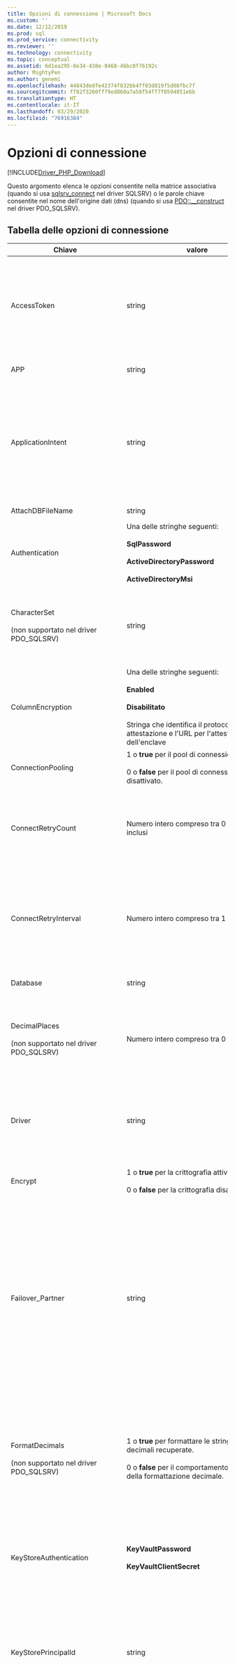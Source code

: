 ```yaml
---
title: Opzioni di connessione | Microsoft Docs
ms.custom: ''
ms.date: 12/12/2019
ms.prod: sql
ms.prod_service: connectivity
ms.reviewer: ''
ms.technology: connectivity
ms.topic: conceptual
ms.assetid: 6d1ea295-8e34-438e-8468-4bbc0f76192c
author: MightyPen
ms.author: genemi
ms.openlocfilehash: 44843dedfe42374f832bb4ff03d819f5d08fbc7f
ms.sourcegitcommit: ff82f3260ff79ed860a7a58f54ff7f0594851e6b
ms.translationtype: HT
ms.contentlocale: it-IT
ms.lasthandoff: 03/29/2020
ms.locfileid: "76916384"
---
```

# <a name="connection-options"></a>Opzioni di connessione
[!INCLUDE[Driver_PHP_Download](../../includes/driver_php_download.md)]

Questo argomento elenca le opzioni consentite nella matrice associativa (quando si usa [sqlsrv_connect](../../connect/php/sqlsrv-connect.md) nel driver SQLSRV) o le parole chiave consentite nel nome dell'origine dati (dns) (quando si usa [PDO::__construct](../../connect/php/pdo-construct.md) nel driver PDO_SQLSRV).  

## <a name="table-of-connection-options"></a>Tabella delle opzioni di connessione

|Chiave|valore|Descrizione|Predefinito|  
|-------|---------|---------------|-----------|  
|AccessToken|string|Stringa di byte del token di accesso di Azure AD estratto da una risposta JSON OAuth.<br /><br />La stringa di connessione non deve contenere un ID utente, una password o la parola chiave `Authentication`. Per altre informazioni, vedere [Connettersi con l'autenticazione di Azure Active Directory](../../connect/php/azure-active-directory.md)|Non impostato.|
|APP|string|Specifica il nome dell'applicazione usato nella traccia.|Non impostato.|  
|ApplicationIntent|string|Dichiara il tipo di carico di lavoro dell'applicazione in caso di connessione a un server. I valori possibili sono **ReadOnly** e **ReadWrite**.<br /><br />Per altre informazioni sul supporto di [!INCLUDE[ssDriverPHP](../../includes/ssdriverphp_md.md)] per [!INCLUDE[ssHADR](../../includes/sshadr_md.md)], vedere [Supporto per disponibilità elevata e ripristino di emergenza](../../connect/php/php-driver-for-sql-server-support-for-high-availability-disaster-recovery.md).|ReadWrite|
|AttachDBFileName|string|Specifica il file di database a cui associare il server.|Non impostato.|
|Authentication|Una delle stringhe seguenti:<br /><br />**SqlPassword**<br /><br />**ActiveDirectoryPassword**<br /><br />**ActiveDirectoryMsi**|Specifica la modalità di autenticazione.<br /><br />Per altre informazioni, vedere [Connettersi con l'autenticazione di Azure Active Directory](../../connect/php/azure-active-directory.md)|Non impostato.|
|CharacterSet<br /><br />(non supportato nel driver PDO_SQLSRV)|string|Specifica il set di caratteri usato per l'invio di dati al server.<br /><br />I valori possibili sono SQLSRV_ENC_CHAR e UTF-8. Per altre informazioni, vedere [How to: Send and Retrieve UTF-8 Data Using Built-In UTF-8 Support](../../connect/php/how-to-send-and-retrieve-utf-8-data-using-built-in-utf-8-support.md).|SQLSRV_ENC_CHAR|  
|ColumnEncryption|Una delle stringhe seguenti:<br /><br />**Enabled**<br /><br />**Disabilitato**<br /><br />Stringa che identifica il protocollo di attestazione e l'URL per l'attestazione dell'enclave|Specifica se la funzionalità Always Encrypted è abilitata o meno. Se vengono specificati un URL e un protocollo di attestazione, Always Encrypted con enclave sicuri è abilitato, purché siano soddisfatti gli altri requisiti, come descritto [qui](../../connect/php/always-encrypted-secure-enclaves.md).|Disabled|  
|ConnectionPooling|1 o **true** per il pool di connessioni attivato.<br /><br />0 o **false** per il pool di connessioni disattivato.|Specifica se la connessione viene assegnata da un pool di connessioni (1 o **true**) o no (0 o **false**).<sup>1</sup>|**true** (1)|  
|ConnectRetryCount|Numero intero compreso tra 0 e 255 inclusi|Numero massimo di tentativi di ristabilire una connessione interrotta prima di rinunciare. Per impostazione predefinita, viene fatto un solo tentativo di ristabilire una connessione interrotta. Il valore 0 indica che non verrà tentata alcuna riconnessione.|1|  
|ConnectRetryInterval|Numero intero compreso tra 1 e 60 inclusi|Tempo, in secondi, tra i tentativi di ristabilire una connessione. L'applicazione tenterà di riconnettersi immediatamente dopo aver rilevato una connessione interrotta e attenderà `ConnectRetryInterval` secondi prima di riprovare. Questa parola chiave viene ignorata se `ConnectRetryCount` è uguale a 0.|1|  
|Database|string|Specifica il nome del database in uso per la connessione in corso di creazione<sup>2</sup>.|Il database predefinito per l'accesso in uso.|  
|DecimalPlaces<br /><br />(non supportato nel driver PDO_SQLSRV)|Numero intero compreso tra 0 e 4 inclusi|Specifica i numeri decimali quando si formattano valori money recuperati.<br /><br />Questa opzione funziona solo quando `FormatDecimals` è true. Qualsiasi numero intero negativo o valore maggiore di 4 verrà ignorato.|Precisione e scala predefinite|
|Driver|string|Specifica il driver Microsoft ODBC usato per comunicare con SQL Server.<br /><br />I valori possibili sono:<br />ODBC Driver 17 for SQL Server<br />ODBC Driver 13 for SQL Server<br />ODBC Driver 11 for SQL Server (solo Windows).|Se non viene specificata la parola chiave Driver, i driver Microsoft per PHP per SQL Server tentano di trovare i driver Microsoft ODBC supportati nel sistema, a partire dalla versione più recente di ODBC.| 
|Encrypt|1 o **true** per la crittografia attivata.<br /><br />0 o **false** per la crittografia disattivata.|Specifica se la comunicazione con SQL Server è crittografata (1 o **true**) o non crittografata (0 o **false**)<sup>3</sup>.|**false** (0)|  
|Failover_Partner|string|Specifica il server e l'istanza di mirroring del database (se abilitato e configurato) da usare quando il server primario non è disponibile.<br /><br />Esistono delle restrizioni per l'uso di `Failover_Partner` con `MultiSubnetFailover`. Per altre informazioni, vedere [Supporto per disponibilità elevata e ripristino di emergenza](../../connect/php/php-driver-for-sql-server-support-for-high-availability-disaster-recovery.md).<br /><br />Questa opzione non è supportata in Linux o macOS perché il mirroring del database non è supportato dal driver ODBC in Linux o macOS. Usare invece i gruppi di disponibilità Always On e impostare le opzioni `MultiSubnetFailover` e `TransparentNetworkIPResolution`.|Non impostato.|
|FormatDecimals<br /><br />(non supportato nel driver PDO_SQLSRV)|1 o **true** per formattare le stringhe decimali recuperate.<br /><br />0 o **false** per il comportamento predefinito della formattazione decimale.|Specifica se aggiungere zeri iniziali nelle stringhe decimali quando appropriato e abilita l'opzione `DecimalPlaces` per la formattazione dei tipi money. Se false, viene usato il comportamento predefinito di restituire la precisione esatta e di omettere gli zeri iniziali per valori inferiori a 1.<br /><br />Per altre informazioni, vedere [Formattazione di stringhe decimali e valori money](../../connect/php/formatting-decimals-sqlsrv-driver.md).|**false** (0)|
|KeyStoreAuthentication|**KeyVaultPassword**<br /><br />**KeyVaultClientSecret**|Metodo di autenticazione per l'accesso ad Azure Key Vault. Stabilisce quale tipo di credenziali deve essere usato con `KeyStorePrincipalId` e `KeyStoreSecret`. Per altre informazioni, vedere [Uso di Azure Key Vault](../../connect/php/using-always-encrypted-php-drivers.md#using-azure-key-vault).|Non impostato.|
|KeyStorePrincipalId|string|Identificatore per l'account che cerca di accedere ad Azure Key Vault. <br /><br />Se `KeyStoreAuthentication` è **KeyVaultPassword**, deve essere un nome utente di Azure Active Directory. <br /><br />Se `KeyStoreAuthentication` è **KeyVaultClientSecret**, deve essere un ID client dell'applicazione.|Non impostato.|
|KeyStoreSecret|string|Segreto delle credenziali per l'account che cerca di accedere ad Azure Key Vault. <br /><br />Se `KeyStoreAuthentication` è **KeyVaultPassword**, deve essere una password di Azure Active Directory. <br /><br />Se `KeyStoreAuthentication` è **KeyVaultClientSecret**, deve essere un segreto client dell'applicazione.|Non impostato.|
|Linguaggio|string|Specifica la lingua dei messaggi restituiti dal server. Le lingue disponibili sono elencate nella tabella `sys.syslanguages`. <br /><br />Questa opzione non influisce sulla lingua usata dagli stessi driver, che attualmente sono disponibili solo in inglese, né sulla lingua del driver ODBC sottostante, la cui lingua è determinata dalla versione localizzata installata nel sistema client. Pertanto, la modifica di questa impostazione può comportare la restituzione dei messaggi in lingue diverse, a seconda se provengono dal driver PHP, dal driver ODBC o da SQL Server.|Il valore predefinito è la lingua impostata in SQL Server.|
|LoginTimeout|Integer (driver SQLSRV)<br /><br />String (driver PDO_SQLSRV)|Specifica il numero di secondi trascorsi i quali il tentativo di connessione ha esito negativo.|Nessun timeout.|  
|MultipleActiveResultSets|1 o **true** per usare più set di risultati attivi.<br /><br />0 o **false** per disabilitare più set di risultati attivi.|Disabilita o abilita in modo esplicito il supporto per più set di risultati attivi (MARS).<br /><br />Per altre informazioni, vedere [Procedura: Disabilitare più set di risultati attivi &#40;MARS&#41;](../../connect/php/how-to-disable-multiple-active-resultsets-mars.md).|true (1)|  
|MultiSubnetFailover|string|Specificare sempre `multiSubnetFailover=yes` in caso di connessione al listener del gruppo di disponibilità di un gruppo di disponibilità di [!INCLUDE[ssSQL11](../../includes/sssql11-md.md)] o a un'istanza del cluster di failover di [!INCLUDE[ssSQL11](../../includes/sssql11-md.md)]. `multiSubnetFailover=yes` configura [!INCLUDE[ssDriverPHP](../../includes/ssdriverphp_md.md)] in modo da assicurare una maggiore velocità per il rilevamento del server (attualmente) attivo e la connessione allo stesso. I valori possibili sono Yes e No.<br /><br />Per altre informazioni sul supporto di [!INCLUDE[ssDriverPHP](../../includes/ssdriverphp_md.md)] per [!INCLUDE[ssHADR](../../includes/sshadr_md.md)], vedere [Supporto per disponibilità elevata e ripristino di emergenza](../../connect/php/php-driver-for-sql-server-support-for-high-availability-disaster-recovery.md).|No|  
|PWD<br /><br />(non supportato nel driver PDO_SQLSRV)|string|Specifica la password associata all'ID utente da usare durante la connessione con l'autenticazione di SQL Server<sup>4</sup>.|Non impostato.|  
|QuotedId|1 o **true** per usare le regole SQL-92.<br /><br />0 o **false** per usare le regole precedenti.|Specifica se usare le regole SQL-92 per gli identificatori delimitati (1 o **true**) o le regole Transact-SQL legacy (0 o **false**).|**true** (1)|  
|ReturnDatesAsStrings<br /><br />(non supportato nel driver PDO_SQLSRV)|1 o **true** per restituire i tipi di data e ora come stringhe.<br /><br />0 o **false** per restituire i tipi di data e ora come tipi **DateTime** PHP.|Recupera i tipi di data e ora (datetime, smalldatetime, date, time, datetime2 e datetimeoffset) come stringhe o come tipi PHP. Per altre informazioni, vedere [Procedura: Recuperare i tipi di data e ora come stringhe usando il driver SQLSRV](../../connect/php/how-to-retrieve-date-and-time-type-as-strings-using-the-sqlsrv-driver.md). <br /><br />Quando si usa il driver PDO_SQLSRV, le date vengono restituite come stringhe se non diversamente specificato. Per altre informazioni, vedere [Procedura: Recuperare i tipi di data e ora come oggetti DateTime PHP usando il driver PDO_SQLSRV](../../connect/php/how-to-retrieve-datetime-objects-using-pdo-sqlsrv-driver.md).|**false**|
|Scorrimento|string|"buffered" indica che si desidera un cursore sul lato client (memorizzato nel buffer) che consente di memorizzare nella cache un intero set di risultati. Per altre informazioni, vedere [Tipi di cursore &#40;driver SQLSRV&#41;](../../connect/php/cursor-types-sqlsrv-driver.md).|Cursore forward-only|  
|Server<br /><br />(non supportato nel driver SQLSRV)|string|Istanza di [!INCLUDE[ssNoVersion](../../includes/ssnoversion-md.md)] cui connettersi.<br /><br />È inoltre possibile specificare un nome di rete virtuale per connettersi a un gruppo di disponibilità AlwaysOn. Per altre informazioni sul supporto di [!INCLUDE[ssDriverPHP](../../includes/ssdriverphp_md.md)] per [!INCLUDE[ssHADR](../../includes/sshadr_md.md)], vedere [Supporto per disponibilità elevata e ripristino di emergenza](../../connect/php/php-driver-for-sql-server-support-for-high-availability-disaster-recovery.md).|Server è una parola chiave obbligatoria (anche se non deve essere la prima parola chiave della stringa di connessione). Se un nome server non viene passato alla parola chiave, viene effettuato un tentativo di connessione all'istanza locale.<br /><br />Il valore passato a Server può essere il nome di un'istanza di [!INCLUDE[ssNoVersion](../../includes/ssnoversion-md.md)] o l'indirizzo IP dell'istanza. Facoltativamente, è possibile specificare un numero di porta, ad esempio `sqlsrv:server=(local),1033`.<br /><br />A partire dalla versione 3.0 di [!INCLUDE[ssDriverPHP](../../includes/ssdriverphp_md.md)] è inoltre possibile specificare un'istanza di LocalDB con `server=(localdb)\instancename`. Per altre informazioni, vedere [Supporto per Local DB](../../connect/php/php-driver-for-sql-server-support-for-localdb.md).|  
|TraceFile|string|Specifica il percorso del file usato per i dati di traccia.|Non impostato.|  
|TraceOn|1 o **true** per abilitare la traccia.<br /><br />0 o **false** per disabilitare la traccia.|Specifica se la traccia ODBC è abilitata (1 o **true**) o disabilitata (0 o **false**) per la connessione in corso di creazione.|**false** (0)|  
|TransactionIsolation|Il driver SQLSRV usa i valori seguenti:<br /><br />SQLSRV_TXN_READ_UNCOMMITTED<br /><br />SQLSRV_TXN_READ_COMMITTED<br /><br />SQLSRV_TXN_REPEATABLE_READ<br /><br />SQLSRV_TXN_SNAPSHOT<br /><br />SQLSRV_TXN_SERIALIZABLE<br /><br />Il driver PDO_SQLSRV usa i valori seguenti:<br /><br />PDO::SQLSRV_TXN_READ_UNCOMMITTED<br /><br />PDO::SQLSRV_TXN_READ_COMMITTED<br /><br />PDO::SQLSRV_TXN_REPEATABLE_READ<br /><br />PDO::SQLSRV_TXN_SNAPSHOT<br /><br />PDO::SQLSRV_TXN_SERIALIZABLE|Specifica il livello di isolamento delle transazioni.<br /><br />Per altre informazioni sull'isolamento delle transazioni, vedere [SET TRANSACTION ISOLATION LEVEL](../../t-sql/statements/set-transaction-isolation-level-transact-sql.md) nella documentazione di SQL Server.|SQLSRV_TXN_READ_COMMITTED<br /><br />o<br /><br />PDO::SQLSRV_TXN_READ_COMMITTED|  
|TransparentNetworkIPResolution|**Enabled** o **Disabled**|Influisce sulla sequenza di connessione quando il primo IP risolto del nome host non risponde e sono presenti più IP associati al nome host.<br /><br />Interagisce con `MultiSubnetFailover` per offrire diverse sequenze di connessione. Per altre informazioni, vedere [Risoluzione dell'IP di rete trasparente](../../connect/php/php-driver-for-sql-server-support-for-high-availability-disaster-recovery.md) o [Uso della risoluzione dell'IP di rete trasparente](https://docs.microsoft.com/sql/connect/odbc/using-transparent-network-ip-resolution).|Attivato|
|TrustServerCertificate|1 o **true** per considerare il certificato attendibile.<br /><br />0 o **false** per non considerare il certificato attendibile.|Specifica se il client deve considerare attendibile (1 o **true**) o rifiutare (0 o **false**) un certificato server autofirmato.|**false** (0)|  
|UID<br /><br />(non supportato nel driver PDO_SQLSRV)|string|Specifica l'ID utente da usare durante la connessione con l'autenticazione di SQL Server<sup>4</sup>.|Non impostato.|  
|WSID|string|Specifica il nome del computer per la traccia.|Non impostato.|  
| &nbsp; | &nbsp; | &nbsp; | &nbsp; |

1. Non è possibile usare l'attributo `ConnectionPooling` per abilitare o disabilitare il pool di connessioni in Linux e Mac. Vedere [Pool di connessioni (driver Microsoft per PHP per SQL Server)](../../connect/php/connection-pooling-microsoft-drivers-for-php-for-sql-server.md).

2. Tutte le query eseguite durante la connessione stabilita vengono eseguite nel database specificato dall'attributo `Database`. Se l'utente dispone delle autorizzazioni necessarie, tuttavia, è possibile accedere ai dati di altri database usando un nome completo. Se ad esempio il database *master* è impostato con l'attributo di connessione `Database`, è comunque possibile eseguire una query Transact-SQL che acceda alla tabella *AdventureWorks.HumanResources.Employee* usando il nome completo.  

3. L'abilitazione di `Encryption` può compromettere le prestazioni di alcune applicazioni a causa dell'overhead computazionale necessario per la crittografia dei dati.  

4. Gli attributi `UID` e `PWD` devono essere entrambi impostati durante la connessione con l'autenticazione di [!INCLUDE[ssNoVersion](../../includes/ssnoversion-md.md)].  

Molte delle chiavi supportate sono attributi della stringa di connessione ODBC. Per informazioni sulle stringhe di connessione ODBC, vedere [Uso delle parole chiave delle stringhe di connessione con SQL Server Native Client](../../relational-databases/native-client/applications/using-connection-string-keywords-with-sql-server-native-client.md).

## <a name="see-also"></a>Vedere anche  
[Connessione al server](../../connect/php/connecting-to-the-server.md)  
